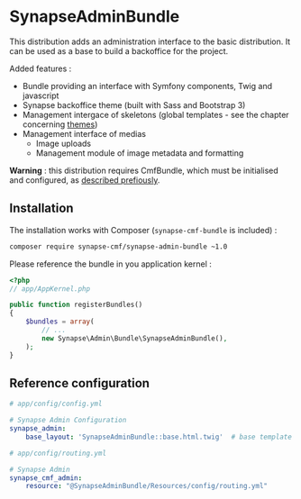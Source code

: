# SynapseAdminBundle

This distribution adds an administration interface to the basic distribution.
It can be used as a base to build a backoffice for the project.

Added features :

 - Bundle providing an interface with Symfony components, Twig and javascript
 - Synapse backoffice theme (built with Sass and Bootstrap 3)
 - Management intergace of skeletons (global templates - see the chapter concerning [themes](../../3_book/1_decorator/2_themes.md))
 - Management interface of medias
    - Image uploads
    - Management module of image metadata and formatting

**Warning** : this distribution requires CmfBundle, which must be initialised and configured, as [described prefiously](1_cmf_bundle.md).

## Installation

The installation works with Composer (`synapse-cmf-bundle` is included) :

```bash
composer require synapse-cmf/synapse-admin-bundle ~1.0
```

Please reference the bundle in you application kernel :
```php
<?php
// app/AppKernel.php

public function registerBundles()
{
    $bundles = array(
        // ...
        new Synapse\Admin\Bundle\SynapseAdminBundle(),
    );
}
```

## Reference configuration

```yml
# app/config/config.yml

# Synapse Admin Configuration
synapse_admin:
    base_layout: 'SynapseAdminBundle::base.html.twig'  # base template to use for all Synapse admin Twig templates (use extends keywords, see the template to guess all used blocks)
```

```yml
# app/config/routing.yml

# Synapse Admin
synapse_cmf_admin:
    resource: "@SynapseAdminBundle/Resources/config/routing.yml"
```
